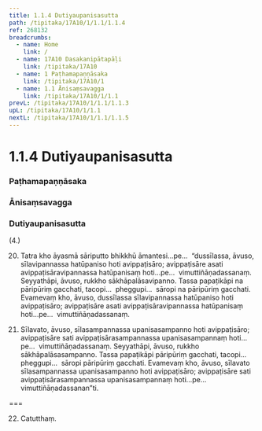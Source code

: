 ```yaml
---
title: 1.1.4 Dutiyaupanisasutta
path: /tipitaka/17A10/1/1.1/1.1.4
ref: 268132
breadcrumbs:
  - name: Home
    link: /
  - name: 17A10 Dasakanipātapāḷi
    link: /tipitaka/17A10
  - name: 1 Paṭhamapaṇṇāsaka
    link: /tipitaka/17A10/1
  - name: 1.1 Ānisaṃsavagga
    link: /tipitaka/17A10/1/1.1
prevL: /tipitaka/17A10/1/1.1/1.1.3
upL: /tipitaka/17A10/1/1.1
nextL: /tipitaka/17A10/1/1.1/1.1.5
---
```


# 1.1.4 Dutiyaupanisasutta

### Paṭhamapaṇṇāsaka

### Ānisaṃsavagga

### Dutiyaupanisasutta

(4.)

20. Tatra kho āyasmā sāriputto bhikkhū āmantesi…pe…  “dussīlassa, āvuso, sīlavipannassa hatūpaniso hoti avippaṭisāro; avippaṭisāre asati avippaṭisāravipannassa hatūpanisaṃ hoti…pe…  vimuttiñāṇadassanaṃ. Seyyathāpi, āvuso, rukkho sākhāpalāsavipanno. Tassa papaṭikāpi na pāripūriṃ gacchati, tacopi…  pheggupi…  sāropi na pāripūriṃ gacchati. Evamevaṃ kho, āvuso, dussīlassa sīlavipannassa hatūpaniso hoti avippaṭisāro; avippaṭisāre asati avippaṭisāravipannassa hatūpanisaṃ hoti…pe…  vimuttiñāṇadassanaṃ.

21. Sīlavato, āvuso, sīlasampannassa upanisasampanno hoti avippaṭisāro; avippaṭisāre sati avippaṭisārasampannassa upanisasampannaṃ hoti…pe…  vimuttiñāṇadassanaṃ. Seyyathāpi, āvuso, rukkho sākhāpalāsasampanno. Tassa papaṭikāpi pāripūriṃ gacchati, tacopi…  pheggupi…  sāropi pāripūriṃ gacchati. Evamevaṃ kho, āvuso, sīlavato sīlasampannassa upanisasampanno hoti avippaṭisāro; avippaṭisāre sati avippaṭisārasampannassa upanisasampannaṃ hoti…pe…  vimuttiñāṇadassanan”ti.

===

22. Catutthaṃ.





